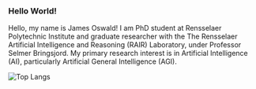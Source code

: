 ### Hello World!

Hello, my name is James Oswald! I am PhD student at Rensselaer Polytechnic Institute and graduate researcher with the The Rensselaer Artificial Intelligence and Reasoning (RAIR) Laboratory, under Professor Selmer Bringsjord. My primary research interest is in Artificial Intelligence (AI), particularly Artificial General Intelligence (AGI).

![Top Langs](https://github-readme-stats.vercel.app/api/top-langs/?username=James-Oswald&layout=compact&count_private=true&langs_count=10&hide=HTML,CSS,Shell,PHP,SCSS,Pug,Batchfile,Jupyter%20Notebook,Scilab)


